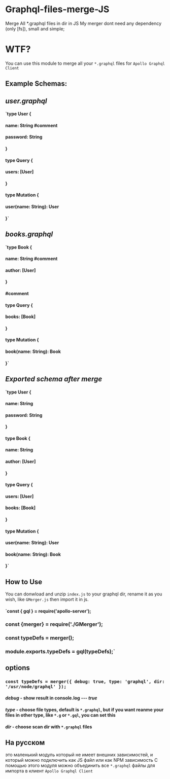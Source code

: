 # Graphql-files-merge-JS
Merge All *.graphql files in dir in JS
My merger dont need any dependency (only [fs]), small and simple;

# WTF?

You can use this module to merge all your `*.graphql` files for `Apollo Graphql Client`

## Example Schemas:

## *user.graphql*
#### `type User {
####   name: String #comment
####   password: String
#### }
#### 
#### type Query {
####   users: [User]
#### }
#### type Mutation {
####   user(name: String): User
#### }`

## *books.graphql*
#### `type Book {
####   name: String #comment
####   author: [User]
#### }
#### #comment
#### type Query {
####   books: [Book]
#### }
#### type Mutation {
####   book(name: String): Book
#### }`

## *Exported schema after merge*
#### `type User {
####   name: String
####   password: String
#### }
#### 
#### type Book {
####   name: String
####   author: [User]
#### }
#### 
#### type Query {
####   users: [User]
####   books: [Book]
#### }
#### type Mutation {
####   user(name: String): User
####   book(name: String): Book
#### }`


## How to Use

You can donwload and unzip `index.js` to your graphql dir, rename it as you wish, like `GMerger.js`
then import it in js.

#### `const { gql } = require('apollo-server');
### const {merger} = require('./GMerger');
### const typeDefs = merger();
### module.exports.typeDefs = gql(typeDefs);`

## options

### `const typeDefs = merger({ debug: true, type: 'graphql', dir: '/usr/node/graphql' });`

#### *debug* - show result in console.log --- *true*
#### *type* - choose file types, default is `*.graphql`, but if you want reanme your files in other type, like `*.g` or `*.gql`, you can set this
#### *dir* - choose scan dir with `*.graphql` files

## На русском

это маленький модуль который не имеет внешних зависимостей, и который можно подключить как JS файл или как NPM зависимость
С помощью этого модуля можно объединить все `*.graphql` файлы для импорта в клиент `Apollo Graphql Client`
